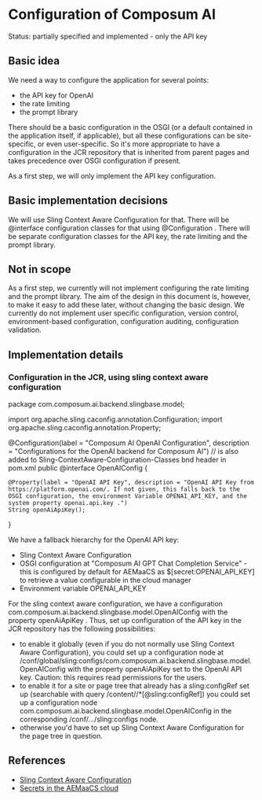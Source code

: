 # Configuration of Composum AI

Status: partially specified and implemented - only the API key

## Basic idea

We need a way to configure the application for several points:

- the API key for OpenAI
- the rate limiting
- the prompt library

There should be a basic configuration in the OSGI (or a default contained in the application itself, if applicable),
but all these configurations can be site-specific, or even user-specific. So it's more appropriate to have a
configuration in the JCR repository that is inherited from parent pages and takes precedence over OSGI configuration
if present.

As a first step, we will only implement the API key configuration.

## Basic implementation decisions

We will use Sling Context Aware Configuration for that. There will be @interface configuration classes for that using
@Configuration . There will be separate configuration classes for the API key, the rate limiting and the prompt library.

## Not in scope

As a first step, we currently will not implement configuring the rate limiting and the prompt library. The aim of the
design in this document is, however, to make it easy to add these later, without changing the basic design.
We currently do not implement user specific configuration, version control, environment-based configuration,
configuration auditing, configuration validation.

## Implementation details

### Configuration in the JCR, using sling context aware configuration

package com.composum.ai.backend.slingbase.model;

import org.apache.sling.caconfig.annotation.Configuration;
import org.apache.sling.caconfig.annotation.Property;

@Configuration(label = "Composum AI OpenAI Configuration", description = "Configurations for the OpenAI backend for
Composum AI")
// is also added to Sling-ContextAware-Configuration-Classes bnd header in pom.xml
public @interface OpenAIConfig {

    @Property(label = "OpenAI API Key", description = "OpenAI API Key from https://platform.openai.com/. If not given, this falls back to the OSGI configuration, the environment Variable OPENAI_API_KEY, and the system property openai.api.key .")
    String openAiApiKey();

}

We have a fallback hierarchy for the OpenAI API key:

- Sling Context Aware Configuration
- OSGI configuration at "Composum AI GPT Chat Completion Service" - this is configured by default for AEMaaCS
  as $[secret:OPENAI_API_KEY] to retrieve a value configurable in the cloud manager
- Environment variable OPENAI_API_KEY

For the sling context aware configuration, we have a configuration
com.composum.ai.backend.slingbase.model.OpenAIConfig with the property openAiApiKey . Thus, set up configuration of
the API key in the JCR repository has the following possibilities:

- to enable it globally (even if you do not normally use Sling Context Aware Configuration), you could set up a
  configuration node at
  /conf/global/sling:configs/com.composum.ai.backend.slingbase.model.OpenAIConfig
  with the property openAiApiKey set to the OpenAI API key. Caution: this requires read permissions for the users.
- to enable it for a site or page tree that already has a sling:configRef set up (searchable with query
  /content//*[@sling:configRef]) you could set up a configuration node
  com.composum.ai.backend.slingbase.model.OpenAIConfig in
  the corresponding /conf/.../sling:configs node.
- otherwise you'd have to set up Sling Context Aware Configuration for the page tree in question.

## References

- [Sling Context Aware Configuration](https://sling.apache.org/documentation/bundles/context-aware-configuration/context-aware-configuration.html)
- [Secrets in the AEMaaCS cloud](https://experienceleague.adobe.com/docs/experience-manager-cloud-service/content/implementing/deploying/configuring-osgi.html?lang=en)
